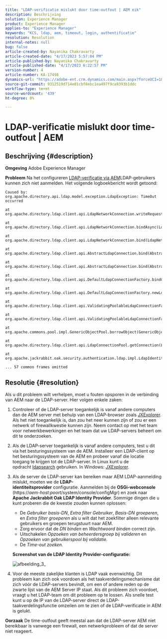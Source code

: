 ```yaml
---
title: "LDAP-verificatie mislukt door time-outfout | AEM eik"
description: Beschrijving
solution: Experience Manager
product: Experience Manager
applies-to: "Experience Manager"
keywords: "KCS, ldap, aem, timeout, login, authentificatie"
resolution: Resolution
internal-notes: null
bug: false
article-created-by: Nayanika Chakravarty
article-created-date: "4/17/2023 5:57:04 PM"
article-published-by: Nayanika Chakravarty
article-published-date: "4/17/2023 6:22:57 PM"
version-number: 4
article-number: KA-17498
dynamics-url: "https://adobe-ent.crm.dynamics.com/main.aspx?forceUCI=1&pagetype=entityrecord&etn=knowledgearticle&id=420cf63c-49dd-ed11-a7c7-6045bd006149"
source-git-commit: 9312519d714e01cbf8ebc1ea497f9ca9393b1ddc
workflow-type: tm+mt
source-wordcount: '439'
ht-degree: 0%

---
```


# LDAP-verificatie mislukt door time-outfout | AEM

## Beschrijving {#description}

<b>Omgeving</b>
Adobe Experience Manager


<b>Probleem</b>
Na het configureren [LDAP-verificatie via AEM](https://experienceleague.adobe.com/docs/experience-manager-65/administering/security/ldap-config.html?lang=en)LDAP-gebruikers kunnen zich niet aanmelden. Het volgende logboekbericht wordt getoond:


```
Caused by: org.apache.directory.api.ldap.model.exception.LdapException: TimeOut occurred

at org.apache.directory.ldap.client.api.LdapNetworkConnection.writeRequest(LdapNetworkConnection.java:4106)

at org.apache.directory.ldap.client.api.LdapNetworkConnection.bindAsync(LdapNetworkConnection.java:1290)

at org.apache.directory.ldap.client.api.LdapNetworkConnection.bind(LdapNetworkConnection.java:1188)

at org.apache.directory.ldap.client.api.AbstractLdapConnection.bind(AbstractLdapConnection.java:127)

at org.apache.directory.ldap.client.api.AbstractLdapConnection.bind(AbstractLdapConnection.java:112)

at org.apache.directory.ldap.client.api.DefaultLdapConnectionFactory.bindConnection(DefaultLdapConnectionFactory.java:64)

at org.apache.directory.ldap.client.api.DefaultLdapConnectionFactory.newLdapConnection(DefaultLdapConnectionFactory.java:107)

at org.apache.directory.ldap.client.api.ValidatingPoolableLdapConnectionFactory.makeObject(ValidatingPoolableLdapConnectionFactory.java:133)

at org.apache.directory.ldap.client.api.ValidatingPoolableLdapConnectionFactory.makeObject(ValidatingPoolableLdapConnectionFactory.java:59)

at org.apache.commons.pool.impl.GenericObjectPool.borrowObject(GenericObjectPool.java:1188)

at org.apache.directory.ldap.client.api.LdapConnectionPool.getConnection(LdapConnectionPool.java:123)

at org.apache.jackrabbit.oak.security.authentication.ldap.impl.LdapIdentityProvider.connect(LdapIdentityProvider.java:771)

... 57 common frames omitted
```



## Resolutie {#resolution}


Als u dit probleem wilt verhelpen, moet u fouten opsporen in de verbinding van AEM naar de LDAP-server. Hier volgen enkele zaken:

1. Controleer of de LDAP-server toegankelijk is vanaf andere computers dan de AEM server met behulp van een LDAP-browser zoals [JXExplorer](http://jxplorer.org/). Als het niet toegankelijk is, dan zou het neer kunnen zijn of zou er een netwerk of firewallkwestie kunnen zijn. Neem contact op met het team voor netwerkbewerkingen en het team dat uw LDAP-servers beheert om dit te onderzoeken.
2. Als de LDAP-server toegankelijk is vanaf andere computers, test u dit via het besturingssysteem van de AEM. Installeer een LDAP-client op het besturingssysteem van de AEM en probeer vanaf die locatie toegang te krijgen tot de LDAP-server. In Linux kunt u de opdracht [ldapsearch](https://access.redhat.com/documentation/en-us/red_hat_directory_server/11/html/administration_guide/examples-of-common-ldapsearches) gebruiken. In Windows: [JXExplorer](http://jxplorer.org/).
3. Als de server de LDAP-server kan bereiken maar AEM LDAP-aanmelding mislukt, moeten we de <b>LDAP-identiteitsprovider</b> configuratie. Aanmelden bij de <b>OSGi-webconsole</b> (https://*aem-host:poort*/system/console/configMgr) en zoek naar <b>Apache Jackrabbit Oak LDAP Identity Provider</b>. Sommige dingen die u kunt proberen die de kwestie zouden kunnen oplossen:

   - De *Gebruiker basis-DN*, *Extra filter Gebruiker*, *Basis-DN groeperen*, en *Extra filter groeperen* als u wilt dat het zoekfilter alleen relevante gebruikers en groepen terugstuurt naar AEM.
   - Zorg ervoor dat de *DN binden* en *Wachtwoord binden* correct zijn.
   - Uitschakelen *Opzoeken van beheerdersgroep bij valideren* en *Opzoeken van gebruikerspool bij validatie.*
   - De *Time-out zoeken.*

   <b>Screenshot van de LDAP Identity Provider-configuratie:</b>


   ![afbeelding_3_](https://helpx.adobe.com/content/dam/help/en/experience-manager/kb/LDAP-error/jcr%3acontent/main-pars/image/rtaimage_3_.png "afbeelding_3_")
4. Voor de meeste zakelijke klanten is LDAP vaak evenwichtig. Dit probleem kan zich ook voordoen als het taakverdelingsmechanisme dat zich vóór de LDAP-servers bevindt, om een of andere reden op de zwarte lijst van de AEM Server IP staat. Als dit probleem zich voordoet, vraagt u het LDAP-team om dit probleem op te lossen. Als snelle test kunt u op de IP van de LDAP-server direct de LDAP-taakverdelingsfunctie omzeilen om te zien of de LDAP-verificatie in AEM is gelukt.

<b>Oorzaak</b>
De time-outfout geeft meestal aan dat de LDAP-server AEM niet bereikbaar is vanwege een firewall, een netwerkprobleem of dat de server niet reageert.
